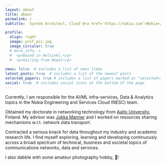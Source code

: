 ```yaml
---
layout: about
title: about
permalink: /
subtitle:  System Architect, Cloud @<a href='https://nokia.com'>Nokia</a>  

profile:
  align: right
  image: prof_pic.jpg
  image_circular: true 
  # more_info: >
  #  <p>Based in Helsinki.</p>
  #  <p>Hailing from Nepal</p>
    
news: false  # includes a list of news items
latest_posts: true  # includes a list of the newest posts
selected_papers: true # includes a list of papers marked as "selected={true}"
social: true  # includes social icons at the bottom of the page
---
```


Currently, I am responsible for the AI/ML infra-services, Data & Analytics topics in the Nokia Engineering and Services Cloud (NESC) team.

Obtained my doctorate in networking technology from [Aalto University](https://www.aalto.fi/en/department-of-communications-and-networking), Finland. My advisor was [Jukka Manner](https://research.aalto.fi/en/persons/jukka-manner) and I worked on resources sharing mechanisms w.r.t. network data transport.

Contracted a serious knack for data throughout my industry and academic research life. I find myself exploring, learning and developing continuously across a broad spectrum of technical, business and societal topics of communications networks, data and services. 

I also dabble with some amateur photography hobby, 📸!